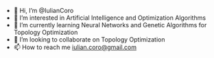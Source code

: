 - 👋 Hi, I’m @IulianCoro
- 👀 I’m interested in Artificial Intelligence and Optimization Algorithms
- 🌱 I’m currently learning Neural Networks and Genetic Algorithms for Topology Optimization
- 💞️ I’m looking to collaborate on Topology Optimization
- 📫 How to reach me iulian.coro@gmail.com

<!---
IulianCoro/IulianCoro is a ✨ special ✨ repository because its `README.md` (this file) appears on your GitHub profile.
You can click the Preview link to take a look at your changes.
--->
